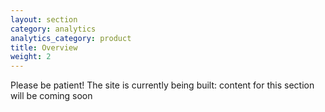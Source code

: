 ```yaml
---
layout: section
category: analytics
analytics_category: product
title: Overview
weight: 2
---
```


Please be patient! The site is currently being built: content for this section will be coming soon